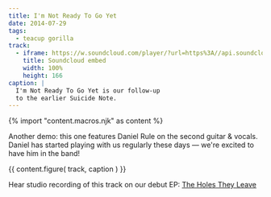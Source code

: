 ```yaml
---
title: I'm Not Ready To Go Yet
date: 2014-07-29
tags:
  - teacup gorilla
track:
  - iframe: https://w.soundcloud.com/player/?url=https%3A//api.soundcloud.com/tracks/159561832&amp;color=ff0000&amp;auto_play=false&amp;hide_related=false&amp;show_comments=true&amp;show_user=true&amp;show_reposts=false
    title: Soundcloud embed
    width: 100%
    height: 166
caption: |
  I'm Not Ready To Go Yet is our follow-up
  to the earlier Suicide Note.
---
```

{% import "content.macros.njk" as content %}

Another demo:
this one features Daniel Rule on the second guitar & vocals.
Daniel has started playing with us regularly these days —
we're excited to have him in the band!

{{ content.figure(
  track,
  caption
) }}

Hear studio recording of this track
on our debut EP:
[The Holes They Leave](/projects/holes-they-leave/)
